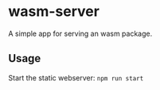 # wasm-server

A simple app for serving an wasm package.

## Usage

Start the static webserver:
`npm run start`
